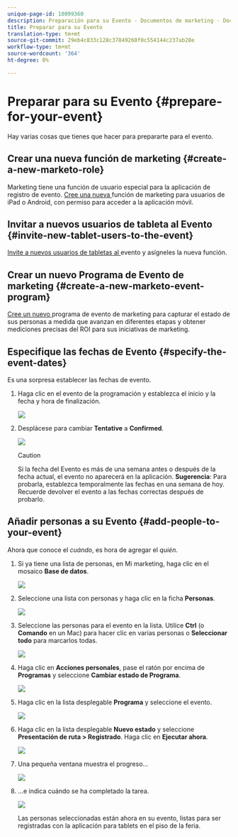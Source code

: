 ```yaml
---
unique-page-id: 10099360
description: Preparación para su Evento - Documentos de marketing - Documentación del producto
title: Preparar para su Evento
translation-type: tm+mt
source-git-commit: 29eb4c833c128c37849260f0c554144c237ab28e
workflow-type: tm+mt
source-wordcount: '364'
ht-degree: 0%

---
```



# Preparar para su Evento {#prepare-for-your-event}

Hay varias cosas que tienes que hacer para prepararte para el evento.

## Crear una nueva función de marketing {#create-a-new-marketo-role}

Marketing tiene una función de usuario especial para la aplicación de registro de evento.  [Cree una nueva ](https://docs.marketo.com/display/DOCS/Grant+User+Access+to+the+Check-in+App) función de marketing para usuarios de iPad o Android, con permiso para acceder a la aplicación móvil.

## Invitar a nuevos usuarios de tableta al Evento {#invite-new-tablet-users-to-the-event}

[Invite a nuevos usuarios de tabletas al ](https://docs.marketo.com/display/DOCS/Grant+User+Access+to+the+Check-in+App) evento y asígneles la nueva función.

## Crear un nuevo Programa de Evento de marketing {#create-a-new-marketo-event-program}

[Cree un nuevo ](/help/marketo/product-docs/demand-generation/events/understanding-events/create-a-new-event-program.md) programa de evento de marketing para capturar el estado de sus personas a medida que avanzan en diferentes etapas y obtener mediciones precisas del ROI para sus iniciativas de marketing.

## Especifique las fechas de Evento {#specify-the-event-dates}

Es una sorpresa establecer las fechas de evento.

1. Haga clic en el evento de la programación y establezca el inicio y la fecha y hora de finalización.

   ![](assets/image2016-4-6-15-3a27-3a35.png)

1. Desplácese para cambiar **Tentative** a **Confirmed**.

   ![](assets/image2016-4-6-15-3a30-3a57.png)

   >[!CAUTION]
   >
   >Si la fecha del Evento es más de una semana antes o después de la fecha actual, el evento no aparecerá en la aplicación. **Sugerencia**: Para probarla, establezca temporalmente las fechas en una semana de hoy. Recuerde devolver el evento a las fechas correctas después de probarlo.

## Añadir personas a su Evento {#add-people-to-your-event}

Ahora que conoce el *cuándo*, es hora de agregar el *quién*.

1. Si ya tiene una lista de personas, en Mi marketing, haga clic en el mosaico **Base de datos**.

   ![](assets/db.png)

1. Seleccione una lista con personas y haga clic en la ficha **Personas**.

   ![](assets/four.png)

1. Seleccione las personas para el evento en la lista. Utilice **Ctrl** (o **Comando** en un Mac) para hacer clic en varias personas o **Seleccionar todo** para marcarlos todas.

   ![](assets/five.png)

1. Haga clic en **Acciones personales**, pase el ratón por encima de **Programas** y seleccione **Cambiar estado de Programa**.

   ![](assets/six.png)

1. Haga clic en la lista desplegable **Programa** y seleccione el evento.

   ![](assets/seven.png)

1. Haga clic en la lista desplegable **Nuevo estado** y seleccione **Presentación de ruta > Registrado**. Haga clic en **Ejecutar ahora**.

   ![](assets/eight.png)

1. Una pequeña ventana muestra el progreso...

   ![](assets/image2016-4-7-16-3a49-3a7.png)

1. ...e indica cuándo se ha completado la tarea.

   ![](assets/ten.png)

   Las personas seleccionadas están ahora en su evento, listas para ser registradas con la aplicación para tablets en el piso de la feria.
